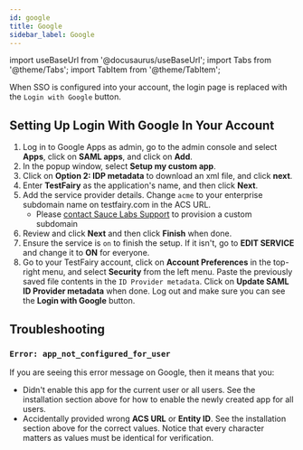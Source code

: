 ```yaml
---
id: google
title: Google
sidebar_label: Google 
---
```


import useBaseUrl from '@docusaurus/useBaseUrl';
import Tabs from '@theme/Tabs';
import TabItem from '@theme/TabItem';

When SSO is configured into your account, the login page is replaced with the `Login with Google` button.

## Setting Up Login With Google In Your Account

1. Log in to Google Apps as admin, go to the admin console and select **Apps**, click on **SAML apps**, and click on **Add**.
1. In the popup window, select **Setup my custom app**.
1. Click on **Option 2: IDP metadata** to download an xml file, and click **next**.
1. Enter **TestFairy** as the application's name, and then click **Next**.
1. Add the service provider details. Change `acme` to your enterprise subdomain name on testfairy.com in the ACS URL.
    - Please [contact Sauce Labs Support](https://support.saucelabs.com/s/submit-a-request?language=en_US) to provision a custom subdomain 
1. Review and click **Next** and then click **Finish** when done.
1. Ensure the service is `on` to finish the setup. If it isn't, go to **EDIT SERVICE** and change it to **ON** for everyone.
1. Go to your TestFairy account, click on **Account Preferences** in the top-right menu, and select **Security** from the left menu. Paste the previously saved file contents in the `ID Provider metadata`. Click on **Update SAML ID Provider metadata** when done. Log out and make sure you can see the **Login with Google** button.

## Troubleshooting

### `Error: app_not_configured_for_user`

If you are seeing this error message on Google, then it means that you:

- Didn't enable this app for the current user or all users. See the installation section above for how to enable the newly created app for all users.
- Accidentally provided wrong **ACS URL** or **Entity ID**. See the installation section above for the correct values. Notice that every character matters as values must be identical for verification.

